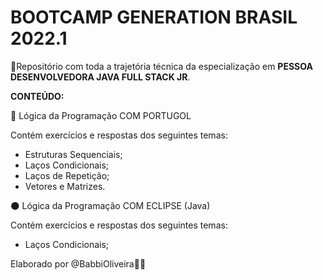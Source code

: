 # BOOTCAMP GENERATION BRASIL 2022.1

📁Repositório com toda a trajetória técnica da especialização em 
<b>PESSOA DESENVOLVEDORA JAVA FULL STACK JR</b>.

<b>CONTEÚDO:</b>

🌱 Lógica da Programação COM PORTUGOL

Contém exercícios e respostas dos seguintes temas:

- Estruturas Sequenciais;
- Laços Condicionais;
- Laços de Repetição;
- Vetores e Matrizes.


🌑 Lógica da Programação COM ECLIPSE (Java)

Contém exercícios e respostas dos seguintes temas:

- Laços Condicionais;

Elaborado por @BabbiOliveira🏳️‍🌈 
